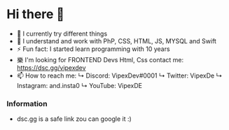 # Hi there 👋

- 🔭 I currently try different things
- 🌱 I understand and work with PhP, CSS, HTML, JS, MYSQL and Swift
- ⚡ Fun fact: I started learn programming with 10 years
- 樂 I'm looking for FRONTEND Devs Html, Css contact me: https://dsc.gg/vipexdev
- 📫 How to reach me:
↳ Discord: VipexDev#0001
↳ Twitter: VipexDe
↳ Instagram: and.insta0
↳ YouTube: VipexDE


### Information

- dsc.gg is a safe link zou can google it :)

<!--
**VipexDev/VipexDev** is a ✨ _special_ ✨ repository because its `README.md` (this file) appears on your GitHub profile.

Here are some ideas to get you started:

- 🔭 I’m currently working on ...
- 🌱 I’m currently learning ...
- 👯 I’m looking to collaborate on ...
- 🤔 I’m looking for help with ...
- 💬 Ask me about ...
- 📫 How to reach me: ...
- 😄 Pronouns: ...
- ⚡ Fun fact: ...
-->
